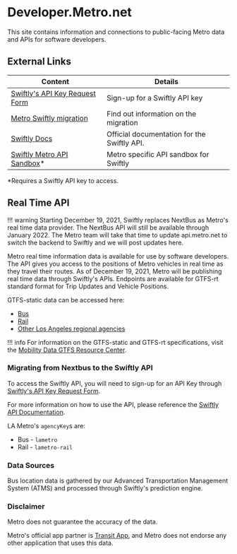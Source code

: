 # Developer.Metro.net

This site contains information and connections to public-facing Metro data and APIs for software developers.

## External Links

|Content|Details|
|-------|-----|
|[Swiftly's API Key Request Form](https://forms.gle/hXGY6kRGAChDqWwz5)|Sign-up for a Swiftly API key|
|[Metro Swiftly migration](https://developer.metro.net/api)|Find out information on the migration|
|[Swiftly Docs](https://realtime-docs.goswift.ly/)| Official documentation for the Swiftly API.
|[Swiftly Metro API Sandbox](https://dashboard.goswift.ly/lametro/api-guide/reference)*|Metro specific API sandbox for Swiftly

*Requires a Swiftly API key to access.


## Real Time API

!!! warning
    Starting December 19, 2021, Swiftly replaces NextBus as Metro's real time data provider. The NextBus API will still be available through January 2022. The Metro team will take that time to update api.metro.net to switch the backend to Swiftly and we will post updates here.

Metro real time information data is available for use by software developers.  The API gives you access to the positions of Metro vehicles in real time as they travel their routes.  As of December 19, 2021, Metro will be publishing real time data through Swiftly's APIs. Endpoints are available for GTFS-rt standard format for Trip Updates and Vehicle Positions.

GTFS-static data can be accessed here:

- [Bus](https://gitlab.com/LACMTA/gtfs_bus)
- [Rail](https://gitlab.com/LACMTA/gtfs_rail)
- [Other Los Angeles regional agencies](https://github.com/LACMTA/los-angeles-regional-gtfs)

!!! info
    For information on the GTFS-static and GTFS-rt specifications, visit the [Mobility Data GTFS Resource Center](https://gtfs.mobilitydata.org/home).

### Migrating from Nextbus to the Swiftly API

To access the Swiftly API, you will need to sign-up for an API Key through [Swiftly's API Key Request Form](https://forms.gle/hXGY6kRGAChDqWwz5).

For more information on how to use the API, please reference the [Swiftly API Documentation](https://realtime-docs.goswift.ly/).

LA Metro's `agencyKey`s are:

- Bus - `lametro`
- Rail - `lametro-rail`

### Data Sources

Bus location data is gathered by our Advanced Transportation Management System (ATMS) and processed through Swiftly's prediction engine.

### Disclaimer

Metro does not guarantee the accuracy of the data.

Metro's official app partner is [Transit App](https://www.metro.net/riding/transitapp/), and Metro does not endorse any other application that uses this data.
